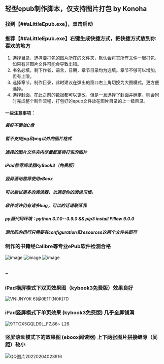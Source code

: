 ## 轻型epub制作脚本，仅支持图片打包 by Konoha

### 找到【##aLittleEpub.exe】，双击启动
### 推荐【##aLittleEpub.exe】右键生成快捷方式，把快捷方式放到你喜欢的地方

1. 选择目录，选择要打包的图片所在的文件夹，默认会将其所有文件一起打包，如果有非图片文件可能会导致出错。
2. 书名必填，剩下作者，语言，日期，章节目录均为选填。章节不够可以增加，但有上限。
3. 选择章节，制作目录，此时建议在弹出的窗口右上角切换为大图模式，更方便选择。
4. 选择封面，在此之前的数据都可以更改，但是一旦选择了封面并确定，则会同时完成整个制作流程，打包好的epub文件放在图片目录的上一级目录。

#### 一些注意事项：

##### 最好不要放C盘

##### 暂不支持jpg和png以外的图片格式

##### 选择的图片文件夹内尽量都是待打包的图片

##### iPad推荐阅读器KyBook3（免费版）

##### 竖屏滚动推荐使用eBoox

##### 可以尝试更多的阅读器，以满足你的阅读习惯。

##### 软件或许仍有诸多bug，可以的话请联系我

##### py源代码环境：python 3.7.0--3.9.0   &&   pip3 install Pillow 9.0.0
##### 源代码的运行只需要有configuration和resources这两个文件夹即可

### 制作的书籍经Calibre等专业ePub软件检测合格
![image](https://user-images.githubusercontent.com/61352919/152534630-fd571b11-eb4a-4047-a5f0-19f1427bbd37.png)
![image](https://user-images.githubusercontent.com/61352919/152534996-1aa2ec1a-8a03-4cf7-80c5-74c3b718bbe6.png)
![image](https://user-images.githubusercontent.com/61352919/152534952-a26a59df-c07c-40a3-9876-0d1950c4daed.png)

## -
### iPad横屏模式下双页效果图（kybook3免费版）效果良好
![VNIJNY0K 6(@0E1T(N0K(7D](https://user-images.githubusercontent.com/61352919/152537687-7b94162c-7a13-4169-bdf9-85a3e74b0981.jpg)
### iPad竖屏模式下单页效果 (kybook3免费版) 几乎全屏铺满
![9TTOX5GQLD9L_F7_86~ L26](https://user-images.githubusercontent.com/61352919/152537971-d3c281ab-64c8-4dfe-bb0c-87294ae94178.jpg)
### 竖屏滚动模式下的效果图 (eboox阅读器) 上下两张图片拼接缝隙（间距）较小
![QQ图片20220204023916](https://user-images.githubusercontent.com/61352919/152408465-7753d482-c4bf-49bd-9971-c0f3ef1b4566.png)